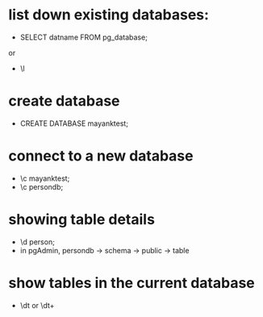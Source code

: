 # list down existing databases: 

- SELECT datname FROM pg_database;

or 

- \l

# create database

- CREATE DATABASE mayanktest;

# connect to a new database

- \c mayanktest;
- \c persondb;



# showing table details

- \d person;
- in pgAdmin, persondb -> schema -> public -> table


# show tables  in the current database

- \dt 
or 
\dt+